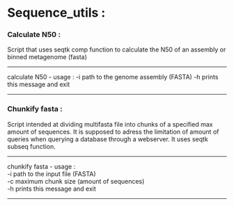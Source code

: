 # Sequence_utils :

### Calculate N50 :

Script that uses seqtk comp function to calculate the N50 of an assembly or binned metagenome (fasta)

---------------------------------------------

calculate N50 - usage :
-i path to the genome assembly (FASTA)
-h prints this message and exit

---------------------------------------------

### Chunkify fasta :

Script intended at dividing multifasta file into chunks of a specified max amount of sequences.
It is supposed to adress the limitation of amount of queries when querying a database through a webserver.
It uses seqtk subseq function.

---------------------------------------------

chunkify fasta - usage :   
-i path to the input file (FASTA)   
-c maximum chunk size (amount of sequences)   
-h prints this message and exit   

---------------------------------------------

